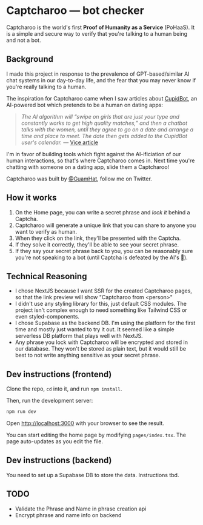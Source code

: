 # Captcharoo — bot checker

Captcharoo is the world's first **Proof of Humanity as a Service** (PoHaaS). It is a simple and secure way to verify that you're talking to a human being and not a bot.

## Background

I made this project in response to the prevalence of GPT-based/similar AI chat systems in our day-to-day life, and the fear that you may never know if you're really talking to a human.

The inspiration for Captcharoo came when I saw articles about [CupidBot](https://www.vice.com/en/article/m7bjqp/great-dating-apps-are-getting-more-hellish-thanks-to-ai-chatbots), an AI-powered bot which pretends to be a human on dating apps:

> _The AI algorithm will “swipe on girls that are just your type and constantly works to get high quality matches,” and then a chatbot talks with the women, until they agree to go on a date and arrange a time and place to meet. The date then gets added to the CupidBot user's calendar._ — [Vice article](https://www.vice.com/en/article/m7bjqp/great-dating-apps-are-getting-more-hellish-thanks-to-ai-chatbots)

I'm in favor of building tools which fight against the AI-ificiation of our human interactions, so that's where Captcharoo comes in. Next time you're chatting with someone on a dating app, slide them a Captcharoo!

Captcharoo was built by [@GuamHat](https://twitter.com/GuamHat), follow me on Twitter.

## How it works

1.  On the Home page, you can write a secret phrase and _lock it_ behind a Captcha.
2.  Captcharoo will generate a unique link that you can share to anyone you want to verify as human.
3.  When they click on the link, they'll be presented with the Captcha.
4.  If they solve it correctly, they'll be able to see your secret phrase.
5.  If they say your secret phrase back to you, you can be reasonably sure you're not speaking to a bot (until Captcha is defeated by the AI's 🥲).

## Technical Reasoning

- I chose NextJS because I want SSR for the created Captcharoo pages, so that the link preview will show "Captcharoo from \<person\>"
- I didn't use any styling library for this, just default CSS modules. The project isn't complex enough to need something like Tailwind CSS or even styled-components.
- I chose Supabase as the backend DB. I'm using the platform for the first time and mostly just wanted to try it out. It seemed like a simple serverless DB platform that plays well with NextJS.
- Any phrase you lock with Captcharoo will be encrypted and stored in our database. They won't be stored as plain text, but it would still be best to not write anything sensitive as your secret phrase.

## Dev instructions (frontend)

Clone the repo, `cd` into it, and run `npm install`.

Then, run the development server:

```bash
npm run dev
```

Open [http://localhost:3000](http://localhost:3000) with your browser to see the result.

You can start editing the home page by modifying `pages/index.tsx`. The page auto-updates as you edit the file.

## Dev instructions (backend)

You need to set up a Supabase DB to store the data. Instructions tbd.

## TODO

- Validate the Phrase and Name in phrase creation api
- Encrypt phrase and name info on backend

